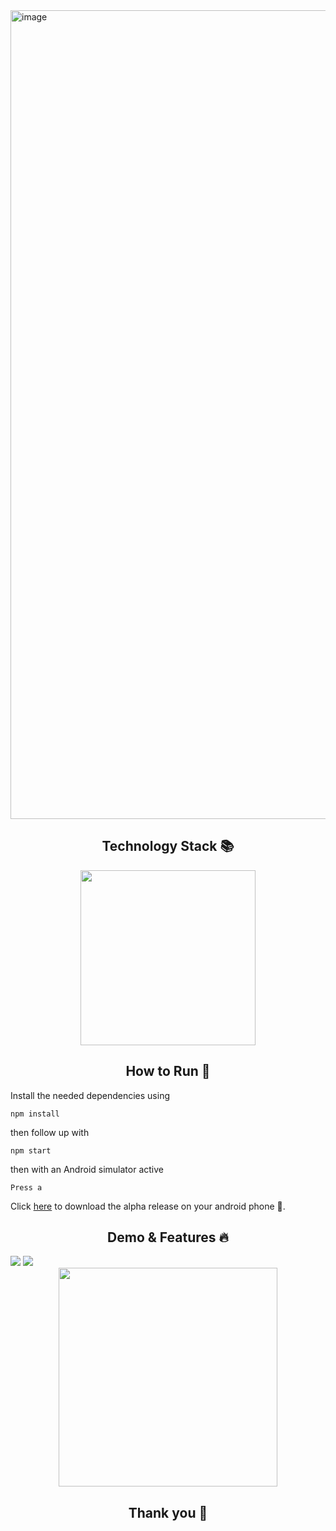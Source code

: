 <img width="1294" alt="image" src="https://user-images.githubusercontent.com/49572294/215479545-652f489a-95c3-447c-9cc8-e0ea67a3df9b.png">
<h2 align='center'> Technology Stack 📚 </h2>

<div align='center'>

<img src="https://user-images.githubusercontent.com/49572294/181939532-ec1c7d41-ef6e-4afc-995c-be9611e4f0bb.png" width="280">

</div>

<h2 align='center'> How to Run 🚀 </h2>

Install the needed dependencies using
```
npm install
```
then follow up with
```
npm start
```
then with an Android simulator active
```
Press a
```
Click <a href="https://play.google.com/store/apps/details?id=com.essamos.diary">here</a> to download the alpha release on your android phone 📱.

<h2 align='center'> Demo & Features 🔥 </h2>


<img src="https://user-images.githubusercontent.com/49572294/215291014-9e3d650d-c386-42b4-a609-c409f78ac18a.png" >
<img src="https://user-images.githubusercontent.com/49572294/215291032-f2e9f045-3d85-489c-8a96-d9ec3811e617.png" >

<div align='center'>
<img src="https://user-images.githubusercontent.com/49572294/215291071-c14e2ad0-c413-4848-a426-33d0eb00fb26.gif" width="350" >
</div>



<h2 align='center'> Thank you 💙  </h2>


